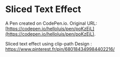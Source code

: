 # Sliced Text Effect

A Pen created on CodePen.io. Original URL: [https://codepen.io/helloluis/pen/poKzEjL](https://codepen.io/helloluis/pen/poKzEjL).

Sliced text effect using clip-path
Design : https://www.pinterest.fr/pin/680184349984402216/